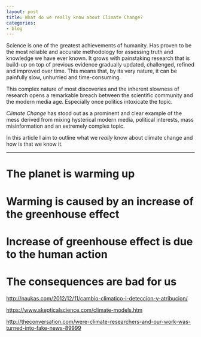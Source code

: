 ```yaml
---
layout: post
title: What do we really know about Climate Change?
categories:
- blog
---
```


Science is one of the greatest achievements of humanity. Has proven to be the most reliable and accurate methodology for assessing truth and knowledge we have ever known. It grows with painstaking research that is build-up on top of previous evidence gradually updated, challenged, refined and improved over time. This means that, by its very nature, it can be painfully slow, unhurried and time-consuming. 

This complex nature of most discoveries and the inherent slowness of research opens a remarkable breach between the scientific community and the modern media age. Especially once politics intoxicate the topic.

*Climate Change* has stood out as a prominent and clear example of the mess derived from mixing hysterical modern media, political interests, mass misinformation and an extremely complex topic.  

In this article I aim to outline what we *really* know about climate change and how is that we know it.

---

# The planet is warming up

# Warming is caused by an increase of the greenhouse effect

# Increase of greenhouse effect is due to the human action

# The consequences are bad for us

http://naukas.com/2012/12/11/cambio-climatico-i-deteccion-y-atribucion/

https://www.skepticalscience.com/climate-models.htm

http://theconversation.com/were-climate-researchers-and-our-work-was-turned-into-fake-news-89999


